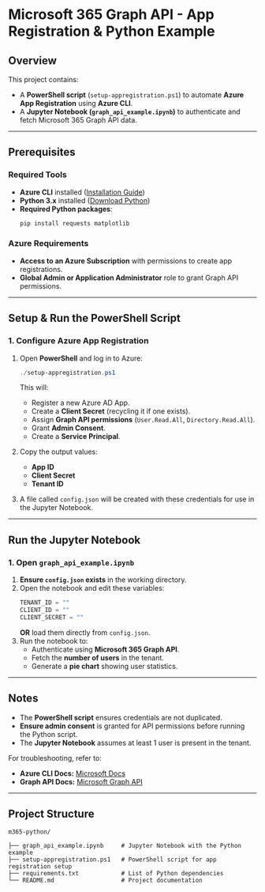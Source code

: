 # Microsoft 365 Graph API - App Registration & Python Example

## Overview
This project contains:
- A **PowerShell script** (`setup-appregistration.ps1`) to automate **Azure App Registration** using **Azure CLI**.
- A **Jupyter Notebook (`graph_api_example.ipynb`)** to authenticate and fetch Microsoft 365 Graph API data.

---

## Prerequisites
### Required Tools
- **Azure CLI** installed ([Installation Guide](https://learn.microsoft.com/en-us/cli/azure/install-azure-cli))
- **Python 3.x** installed ([Download Python](https://www.python.org/downloads/))
- **Required Python packages**:
  ```bash
  pip install requests matplotlib
  ```

### Azure Requirements
- **Access to an Azure Subscription** with permissions to create app registrations.
- **Global Admin or Application Administrator** role to grant Graph API permissions.

---

## Setup & Run the PowerShell Script
### 1. Configure Azure App Registration
1. Open **PowerShell** and log in to Azure:
   ```powershell
   ./setup-appregistration.ps1
   ```
   This will:
   - Register a new Azure AD App.
   - Create a **Client Secret** (recycling it if one exists).
   - Assign **Graph API permissions** (`User.Read.All`, `Directory.Read.All`).
   - Grant **Admin Consent**.
   - Create a **Service Principal**.

2. Copy the output values:
   - **App ID**
   - **Client Secret**
   - **Tenant ID**

3. A file called `config.json` will be created with these credentials for use in the Jupyter Notebook.

---

## Run the Jupyter Notebook
### 1. Open `graph_api_example.ipynb`
1. **Ensure `config.json` exists** in the working directory.
2. Open the notebook and edit these variables:
   ```python
   TENANT_ID = ""
   CLIENT_ID = ""
   CLIENT_SECRET = ""
   ```
   **OR** load them directly from `config.json`.
3. Run the notebook to:
   - Authenticate using **Microsoft 365 Graph API**.
   - Fetch the **number of users** in the tenant.
   - Generate a **pie chart** showing user statistics.

---

## Notes
- The **PowerShell script** ensures credentials are not duplicated.
- **Ensure admin consent** is granted for API permissions before running the Python script.
- The **Jupyter Notebook** assumes at least 1 user is present in the tenant.

For troubleshooting, refer to:
- **Azure CLI Docs:** [Microsoft Docs](https://learn.microsoft.com/en-us/cli/azure/)
- **Graph API Docs:** [Microsoft Graph API](https://learn.microsoft.com/en-us/graph/api/overview)
                                                                            
 ---                                                                        
                                                                            
 ## Project Structure                                                     
                                                                            
 ```                                                                       
 m365-python/                                                             
                                                                        
 ├── graph_api_example.ipynb     # Jupyter Notebook with the Python example   
 ├── setup-appregistration.ps1   # PowerShell script for app registration setup 
 ├── requirements.txt            # List of Python dependencies                
 └── README.md                   # Project documentation                        
 ```                                                                       
